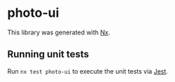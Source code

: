 # photo-ui

This library was generated with [Nx](https://nx.dev).

## Running unit tests

Run `nx test photo-ui` to execute the unit tests via [Jest](https://jestjs.io).
